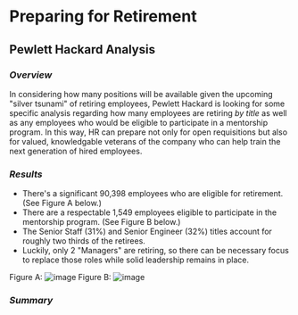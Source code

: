# Preparing for Retirement
## Pewlett Hackard Analysis
### *Overview*
In considering how many positions will be available given the upcoming "silver tsunami" of retiring employees, Pewlett Hackard is looking for some specific analysis regarding how many employees are retiring *by title* as well as any employees who would be eligible to participate in a mentorship program. In this way, HR can prepare not only for open requisitions but also for valued, knowledgable veterans of the company who can help train the next generation of hired employees.
### *Results*
* There's a significant 90,398 employees who are eligible for retirement. (See Figure A below.)
* There are a respectable 1,549 employees eligible to participate in the mentorship program. (See Figure B below.)
* The Senior Staff (31%) and Senior Engineer (32%) titles account for roughly two thirds of the retirees.
* Luckily, only 2 "Managers" are retiring, so there can be necessary focus to replace those roles while solid leadership remains in place.

Figure A:
![image](https://user-images.githubusercontent.com/87578449/135729198-4143464b-20c6-42ac-b112-594b2eb1546f.png)
Figure B:
![image](https://user-images.githubusercontent.com/87578449/135729224-1e61ce24-7808-46ad-9219-6ced0a56d658.png)

### *Summary*

